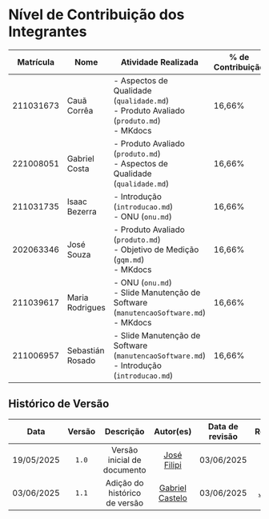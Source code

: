 # Nível de Contribuição dos Integrantes

| Matrícula | Nome             | Atividade Realizada                                                                           | % de Contribuição |
| --------- | ---------------- | --------------------------------------------------------------------------------------------- | ----------------- |
| 211031673 | Cauã Corrêa      | - Aspectos de Qualidade (`qualidade.md`) <br> - Produto Avaliado (`produto.md`) <br> - MKdocs | 16,66%            |
| 221008051 | Gabriel Costa    | - Produto Avaliado (`produto.md`) <br> - Aspectos de Qualidade (`qualidade.md`)               | 16,66%            |
| 211031735 | Isaac Bezerra    | - Introdução (`introducao.md`) <br> - ONU (`onu.md`)                                          | 16,66%            |
| 202063346 | José Souza       | - Produto Avaliado (`produto.md`) <br> - Objetivo de Medição (`gqm.md`) <br> - MKdocs         | 16,66%            |
| 211039617 | Maria Rodrigues  | - ONU (`onu.md`) <br> - Slide Manutenção de Software (`manutencaoSoftware.md`) <br> - MKdocs  | 16,66%            |
| 211006957 | Sebastián Rosado | - Slide Manutenção de Software (`manutencaoSoftware.md`) <br> - Introdução (`introducao.md`)  | 16,66%            |

## Histórico de Versão

|    Data    | Versão |           Descrição           |                        Autor(es)                        | Data de revisão |                       Revisor(es)                       |
| :--------: | :----: | :---------------------------: | :-----------------------------------------------------: | :-------------: | :-----------------------------------------------------: |
| 19/05/2025 | `1.0`  |  Versão inicial de documento  |      [José Filipi](https://github.com/JoseFilipi)       |   03/06/2025    | [Gabriel Castelo](https://github.com/GabrielCastelo-31) |
| 03/06/2025 | `1.1`  | Adição do histórico de versão | [Gabriel Castelo](https://github.com/GabrielCastelo-31) |   03/06/2025    |      [José Filipi](https://github.com/JoseFilipi)       |
